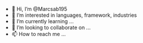 - 👋 Hi, I’m @Marcsab195
- 👀 I’m interested in languages, framework, industries
- 🌱 I’m currently learning ...
- 💞️ I’m looking to collaborate on ...
- 📫 How to reach me ...

<!---
Marcsab195/Marcsab195 is a ✨ special ✨ repository because its `README.md` (this file) appears on your GitHub profile.
You can click the Preview link to take a look at your changes.
--->
